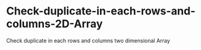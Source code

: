 # Check-duplicate-in-each-rows-and-columns-2D-Array
Check duplicate in each rows and columns two dimensional Array
